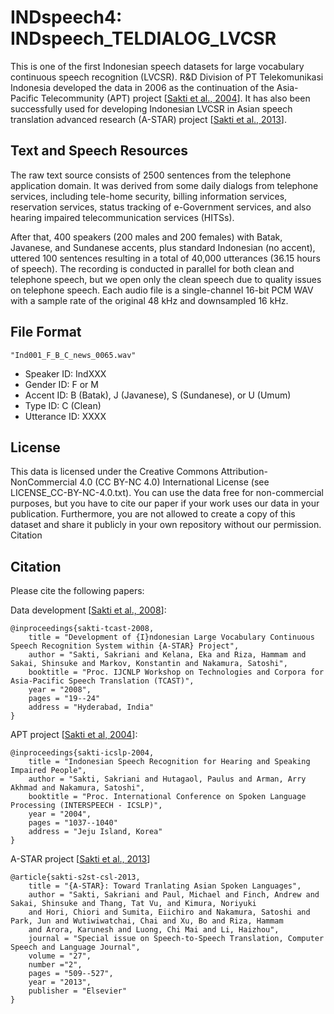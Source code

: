 # INDspeech4: INDspeech_TELDIALOG_LVCSR

This is one of the first Indonesian speech datasets for large vocabulary continuous speech recognition (LVCSR). R&D Division of PT Telekomunikasi Indonesia developed the data in 2006 as the continuation of the Asia-Pacific Telecommunity (APT) project [[Sakti et al., 2004](https://www.isca-speech.org/archive_v0/interspeech_2004/i04_1037.html)]. It has also been successfully used for developing Indonesian LVCSR in 
 Asian speech translation advanced research (A-STAR) project [[Sakti et al., 2013](https://www.sciencedirect.com/science/article/pii/S0885230811000404)].

## Text and Speech Resources

The raw text source consists of 2500 sentences from the telephone application domain. It was derived from some daily dialogs from telephone services, including tele-home security, billing information services, reservation services, status tracking of e-Government services, and also hearing impaired telecommunication services (HITSs).

After that, 400 speakers (200 males and 200 females) with Batak, Javanese, and Sundanese accents, plus standard Indonesian (no accent), uttered 100 sentences resulting in a total of 40,000 utterances (36.15 hours of speech). The recording is conducted in parallel for both clean and telephone speech, but we open only the clean speech due to quality issues on telephone speech. Each audio file is a single-channel 16-bit PCM WAV with a sample rate of the original 48 kHz and downsampled 16 kHz.

## File Format

```
"Ind001_F_B_C_news_0065.wav" 
```

- Speaker ID: IndXXX
- Gender ID: F or M
- Accent ID: B (Batak), J (Javanese), S (Sundanese), or U (Umum)
- Type ID: C (Clean) 
- Utterance ID: XXXX 

## License

This data is licensed under the Creative Commons Attribution-NonCommercial 4.0 (CC BY-NC 4.0) International License (see LICENSE_CC-BY-NC-4.0.txt).
You can use the data free for non-commercial purposes, but you have to cite our paper if your work uses our data in your publication. Furthermore, you are not allowed to create a copy of this dataset and share it publicly in your own repository without our permission.
Citation

## Citation

Please cite the following papers:

Data development [[Sakti et al., 2008](https://aclanthology.org/I08-8004/)]:

```
@inproceedings{sakti-tcast-2008,
    title = "Development of {I}ndonesian Large Vocabulary Continuous Speech Recognition System within {A-STAR} Project",
    author = "Sakti, Sakriani and Kelana, Eka and Riza, Hammam and Sakai, Shinsuke and Markov, Konstantin and Nakamura, Satoshi",
    booktitle = "Proc. IJCNLP Workshop on Technologies and Corpora for Asia-Pacific Speech Translation (TCAST)",
    year = "2008",
    pages = "19--24"
    address = "Hyderabad, India"
}
```

APT project [[Sakti et al, 2004](https://www.isca-speech.org/archive_v0/interspeech_2004/i04_1037.html)]:

```
@inproceedings{sakti-icslp-2004,
    title = "Indonesian Speech Recognition for Hearing and Speaking Impaired People",
    author = "Sakti, Sakriani and Hutagaol, Paulus and Arman, Arry Akhmad and Nakamura, Satoshi",
    booktitle = "Proc. International Conference on Spoken Language Processing (INTERSPEECH - ICSLP)",
    year = "2004",
    pages = "1037--1040"
    address = "Jeju Island, Korea"
}
```

A-STAR project [[Sakti et al., 2013](https://www.sciencedirect.com/science/article/pii/S0885230811000404)]
```
@article{sakti-s2st-csl-2013,
    title = "{A-STAR}: Toward Tranlating Asian Spoken Languages",
    author = "Sakti, Sakriani and Paul, Michael and Finch, Andrew and Sakai, Shinsuke and Thang, Tat Vu, and Kimura, Noriyuki 
    and Hori, Chiori and Sumita, Eiichiro and Nakamura, Satoshi and Park, Jun and Wutiwiwatchai, Chai and Xu, Bo and Riza, Hammam 
    and Arora, Karunesh and Luong, Chi Mai and Li, Haizhou",
    journal = "Special issue on Speech-to-Speech Translation, Computer Speech and Language Journal",
    volume = "27",
    number ="2",
    pages = "509--527",
    year = "2013",
    publisher = "Elsevier"
}
```
